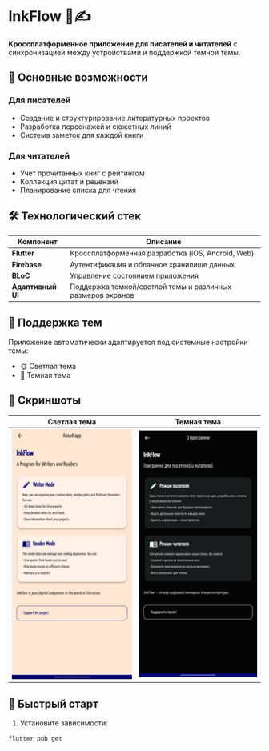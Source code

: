 # InkFlow 📖✍️

**Кроссплатформенное приложение для писателей и читателей** с синхронизацией между устройствами и поддержкой темной темы.

## 🌟 Основные возможности

### Для писателей
- Создание и структурирование литературных проектов
- Разработка персонажей и сюжетных линий
- Система заметок для каждой книги

### Для читателей
- Учет прочитанных книг с рейтингом
- Коллекция цитат и рецензий
- Планирование списка для чтения

## 🛠 Технологический стек

| Компонент         | Описание                                                                 |
|-------------------|--------------------------------------------------------------------------|
| **Flutter**       | Кроссплатформенная разработка (iOS, Android, Web)                        |
| **Firebase**      | Аутентификация и облачное хранилище данных                               |
| **BLoC**          | Управление состоянием приложения                                         |
| **Адаптивный UI** | Поддержка темной/светлой темы и различных размеров экранов              |

## 🎨 Поддержка тем

Приложение автоматически адаптируется под системные настройки темы:
- 🌞 Светлая тема
- 🌚 Темная тема

## 📱 Скриншоты

| Светлая тема                         | Темная тема                        |
|--------------------------------------|------------------------------------|
| ![Light](docs/screenshots/light.png) | ![Dark](docs/screenshots/dark.png) |

## 🚀 Быстрый старт

1. Установите зависимости:
```bash
flutter pub get